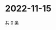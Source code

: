 # 2022-11-15

共 0 条

<!-- BEGIN WEIBO -->
<!-- 最后更新时间 Tue Nov 15 2022 13:14:48 GMT+0800 (China Standard Time) -->

<!-- END WEIBO -->
